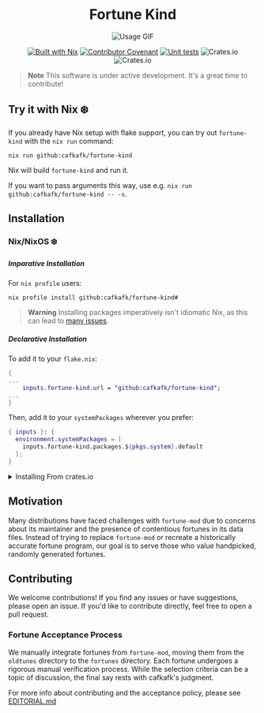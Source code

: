 <div align="center">

# Fortune Kind

![Usage GIF](out.gif)

[![Built with Nix](https://img.shields.io/badge/Built_With-Nix-5277C3.svg?logo=nixos&labelColor=73C3D5)](https://nixos.org)
[![Contributor Covenant](https://img.shields.io/badge/Contributor%20Covenant-2.1-4baaaa.svg)](CODE_OF_CONDUCT.md)
[![Unit tests](https://github.com/eza-community/eza/actions/workflows/unit-tests.yml/badge.svg)](https://github.com/eza-community/eza/actions/workflows/unit-tests.yml)
![Crates.io](https://img.shields.io/crates/v/fortune-kind?link=https%3A%2F%2Fcrates.io%2Fcrates%2Feza)
![Crates.io](https://img.shields.io/crates/l/fortune-kind?link=https%3A%2F%2Fgithub.com%2Fcafkafk%2Feza%2Fblob%2Fmain%2FLICENCE)

</div>

> **Note** 
> This software is under active development. It's a great time to contribute!

## Try it with Nix ❄️

If you already have Nix setup with flake support, you can try out `fortune-kind` with the `nix run` command:

    nix run github:cafkafk/fortune-kind

Nix will build `fortune-kind` and run it.

If you want to pass arguments this way, use e.g. `nix run github:cafkafk/fortune-kind -- -s`.

## Installation

### Nix/NixOS ❄️

##### **Imparative Installation**

For `nix profile` users:

```shell
nix profile install github:cafkafk/fortune-kind#
```

> **Warning**
> Installing packages imperatively isn't idiomatic Nix, as this can lead to [many issues](https://stop-using-nix-env.privatevoid.net/).


##### **Declarative Installation**

To add it to your `flake.nix`:

```nix
{
...
    inputs.fortune-kind.url = "github:cafkafk/fortune-kind";
...
}
```

Then, add it to your `systemPackages` wherever you prefer:

```nix
{ inputs }: {
  environment.systemPackages = [
    inputs.fortune-kind.packages.${pkgs.system}.default
  ];
}
```

<details>
    <summary> Installing From crates.io </summary>

> **Important**
> Installing from crates.io won't set a `FORTUNE_DIR`

To install the crate:

```cargo install fortune-kind```

</details>

## Motivation

Many distributions have faced challenges with `fortune-mod` due to concerns
about its maintainer and the presence of contentious fortunes in its data
files. Instead of trying to replace `fortune-mod` or recreate a historically
accurate fortune program, our goal is to serve those who value handpicked,
randomly generated fortunes.

## Contributing

We welcome contributions! If you find any issues or have suggestions, please
open an issue. If you'd like to contribute directly, feel free to open a pull
request.

### Fortune Acceptance Process

We manually integrate fortunes from `fortune-mod`, moving them from the
`oldtunes` directory to the `fortunes` directory. Each fortune undergoes a
rigorous manual verification process. While the selection criteria can be a
topic of discussion, the final say rests with cafkafk's judgment.

For more info about contributing and the acceptance policy, please see
[EDITORIAL.md](https://github.com/cafkafk/fortune-kind/blob/main/EDITORIAL.md)
